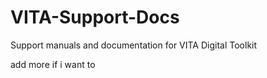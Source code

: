 VITA-Support-Docs
=================

Support manuals and documentation for VITA Digital Toolkit

add more if i want to
